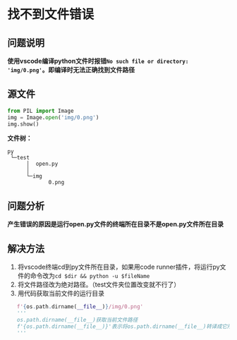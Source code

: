 # 找不到文件错误

## 问题说明

**使用vscode编译python文件时报错`No such file or directory: 'img/0.png'`。即编译时无法正确找到文件路径**

## 源文件

```python
from PIL import Image
img = Image.open('img/0.png')
img.show()
```

**文件树：**

```text
py
 └─test
      │  open.py
      │
      └─img
             0.png
```

## 问题分析

**产生错误的原因是运行open.py文件的终端所在目录不是open.py文件所在目录**

## 解决方法

1. 将vscode终端cd到py文件所在目录，如果用code runner插件，将运行py文件的命令改为`cd $dir && python -u $fileName`
2. 将文件路径改为绝对路径。（test文件夹位置改变就不行了）
3. 用代码获取当前文件的运行目录

```python
   f'{os.path.dirname(__file__)}/img/0.png'
   '''
   os.path.dirname(__file__)获取当前文件路径
   f'{os.path.dirname(__file__)}'表示将os.path.dirname(__file__)转译成它所表示的字符串
   '''
```

